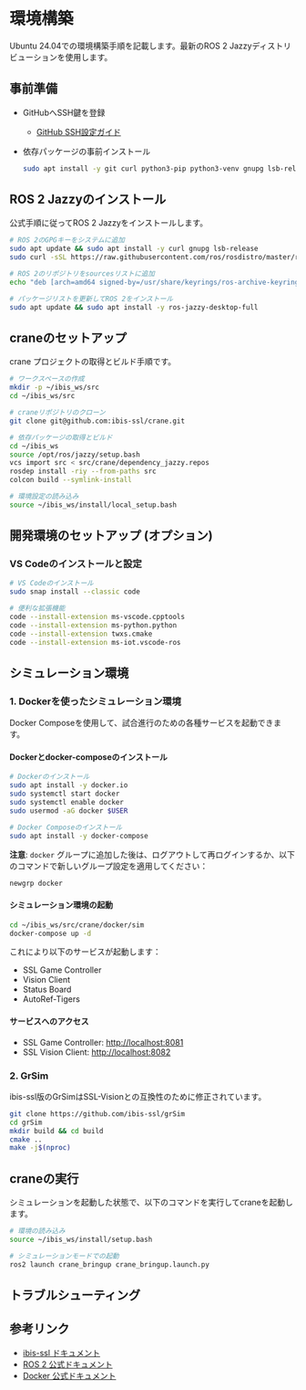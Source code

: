 # 環境構築

Ubuntu 24.04での環境構築手順を記載します。最新のROS 2 Jazzyディストリビューションを使用します。

## 事前準備

- GitHubへSSH鍵を登録
  - [GitHub SSH設定ガイド](https://hansrobo.github.io/mycheatsheet_mkdocs/cheatsheets/git/#githubssh)
- 依存パッケージの事前インストール

  ```bash
  sudo apt install -y git curl python3-pip python3-venv gnupg lsb-release
  ```

## ROS 2 Jazzyのインストール

公式手順に従ってROS 2 Jazzyをインストールします。

```bash
# ROS 2のGPGキーをシステムに追加
sudo apt update && sudo apt install -y curl gnupg lsb-release
sudo curl -sSL https://raw.githubusercontent.com/ros/rosdistro/master/ros.key -o /usr/share/keyrings/ros-archive-keyring.gpg

# ROS 2のリポジトリをsourcesリストに追加
echo "deb [arch=amd64 signed-by=/usr/share/keyrings/ros-archive-keyring.gpg] http://packages.ros.org/ros2/ubuntu $(source /etc/os-release && echo $UBUNTU_CODENAME) main" | sudo tee /etc/apt/sources.list.d/ros2.list > /dev/null

# パッケージリストを更新してROS 2をインストール
sudo apt update && sudo apt install -y ros-jazzy-desktop-full
```

## craneのセットアップ

crane プロジェクトの取得とビルド手順です。

```bash
# ワークスペースの作成
mkdir -p ~/ibis_ws/src
cd ~/ibis_ws/src

# craneリポジトリのクローン
git clone git@github.com:ibis-ssl/crane.git

# 依存パッケージの取得とビルド
cd ~/ibis_ws
source /opt/ros/jazzy/setup.bash
vcs import src < src/crane/dependency_jazzy.repos
rosdep install -riy --from-paths src
colcon build --symlink-install

# 環境設定の読み込み
source ~/ibis_ws/install/local_setup.bash
```

## 開発環境のセットアップ (オプション)

### VS Codeのインストールと設定

```bash
# VS Codeのインストール
sudo snap install --classic code

# 便利な拡張機能
code --install-extension ms-vscode.cpptools
code --install-extension ms-python.python
code --install-extension twxs.cmake
code --install-extension ms-iot.vscode-ros
```

## シミュレーション環境

### 1. Dockerを使ったシミュレーション環境

Docker Composeを使用して、試合進行のための各種サービスを起動できます。

#### Dockerとdocker-composeのインストール

```bash
# Dockerのインストール
sudo apt install -y docker.io
sudo systemctl start docker
sudo systemctl enable docker
sudo usermod -aG docker $USER

# Docker Composeのインストール
sudo apt install -y docker-compose
```

**注意**: `docker` グループに追加した後は、ログアウトして再ログインするか、以下のコマンドで新しいグループ設定を適用してください：

```bash
newgrp docker
```

#### シミュレーション環境の起動

```bash
cd ~/ibis_ws/src/crane/docker/sim
docker-compose up -d
```

これにより以下のサービスが起動します：

- SSL Game Controller
- Vision Client
- Status Board
- AutoRef-Tigers

#### サービスへのアクセス

- SSL Game Controller: [http://localhost:8081](http://localhost:8081)
- SSL Vision Client: [http://localhost:8082](http://localhost:8082)

### 2. GrSim

ibis-ssl版のGrSimはSSL-Visionとの互換性のために修正されています。

```bash
git clone https://github.com/ibis-ssl/grSim
cd grSim
mkdir build && cd build
cmake ..
make -j$(nproc)
```

## craneの実行

シミュレーションを起動した状態で、以下のコマンドを実行してcraneを起動します。

```bash
# 環境の読み込み
source ~/ibis_ws/install/setup.bash

# シミュレーションモードでの起動
ros2 launch crane_bringup crane_bringup.launch.py
```

## トラブルシューティング

## 参考リンク

- [ibis-ssl ドキュメント](https://ibis-ssl.github.io/ibis_documentation/)
- [ROS 2 公式ドキュメント](https://docs.ros.org/en/jazzy/index.html)
- [Docker 公式ドキュメント](https://docs.docker.com/)
